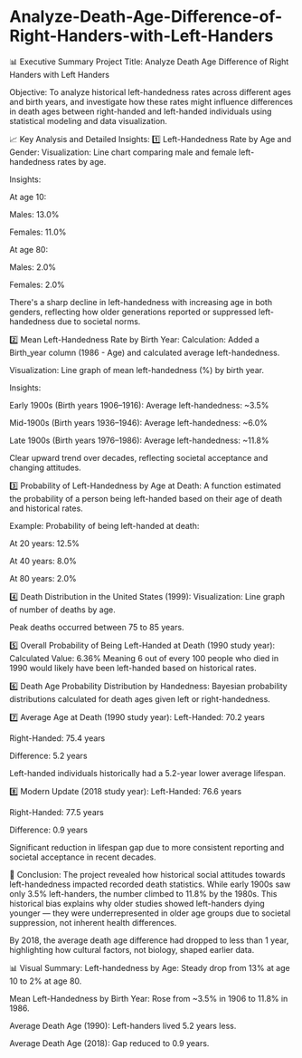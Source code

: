# Analyze-Death-Age-Difference-of-Right-Handers-with-Left-Handers
📊 Executive Summary
Project Title: Analyze Death Age Difference of Right Handers with Left Handers

Objective:
To analyze historical left-handedness rates across different ages and birth years, and investigate how these rates might influence differences in death ages between right-handed and left-handed individuals using statistical modeling and data visualization.

📈 Key Analysis and Detailed Insights:
1️⃣ Left-Handedness Rate by Age and Gender:
Visualization: Line chart comparing male and female left-handedness rates by age.

Insights:

At age 10:

Males: 13.0%

Females: 11.0%

At age 80:

Males: 2.0%

Females: 2.0%

There's a sharp decline in left-handedness with increasing age in both genders, reflecting how older generations reported or suppressed left-handedness due to societal norms.

2️⃣ Mean Left-Handedness Rate by Birth Year:
Calculation: Added a Birth_year column (1986 - Age) and calculated average left-handedness.

Visualization: Line graph of mean left-handedness (%) by birth year.

Insights:

Early 1900s (Birth years 1906–1916):
Average left-handedness: ~3.5%

Mid-1900s (Birth years 1936–1946):
Average left-handedness: ~6.0%

Late 1900s (Birth years 1976–1986):
Average left-handedness: ~11.8%

Clear upward trend over decades, reflecting societal acceptance and changing attitudes.

3️⃣ Probability of Left-Handedness by Age at Death:
A function estimated the probability of a person being left-handed based on their age of death and historical rates.

Example:
Probability of being left-handed at death:

At 20 years: 12.5%

At 40 years: 8.0%

At 80 years: 2.0%

4️⃣ Death Distribution in the United States (1999):
Visualization: Line graph of number of deaths by age.

Peak deaths occurred between 75 to 85 years.

5️⃣ Overall Probability of Being Left-Handed at Death (1990 study year):
Calculated Value: 6.36%
Meaning 6 out of every 100 people who died in 1990 would likely have been left-handed based on historical rates.

6️⃣ Death Age Probability Distribution by Handedness:
Bayesian probability distributions calculated for death ages given left or right-handedness.

7️⃣ Average Age at Death (1990 study year):
Left-Handed: 70.2 years

Right-Handed: 75.4 years

Difference: 5.2 years

Left-handed individuals historically had a 5.2-year lower average lifespan.

8️⃣ Modern Update (2018 study year):
Left-Handed: 76.6 years

Right-Handed: 77.5 years

Difference: 0.9 years

Significant reduction in lifespan gap due to more consistent reporting and societal acceptance in recent decades.

📌 Conclusion:
The project revealed how historical social attitudes towards left-handedness impacted recorded death statistics. While early 1900s saw only 3.5% left-handers, the number climbed to 11.8% by the 1980s. This historical bias explains why older studies showed left-handers dying younger — they were underrepresented in older age groups due to societal suppression, not inherent health differences.

By 2018, the average death age difference had dropped to less than 1 year, highlighting how cultural factors, not biology, shaped earlier data.

📊 Visual Summary:
Left-handedness by Age: Steady drop from 13% at age 10 to 2% at age 80.

Mean Left-Handedness by Birth Year: Rose from ~3.5% in 1906 to 11.8% in 1986.

Average Death Age (1990): Left-handers lived 5.2 years less.

Average Death Age (2018): Gap reduced to 0.9 years.
